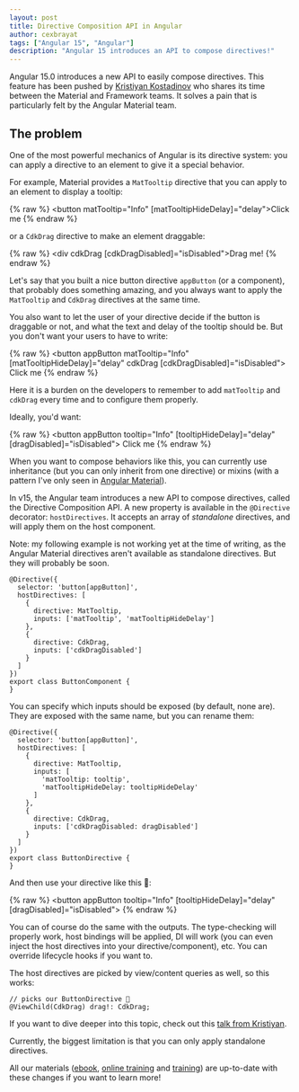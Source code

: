 ```yaml
---
layout: post
title: Directive Composition API in Angular
author: cexbrayat
tags: ["Angular 15", "Angular"]
description: "Angular 15 introduces an API to compose directives!"
---
```


Angular&nbsp;15.0 introduces a new API to easily compose directives.
This feature has been pushed by
[Kristiyan Kostadinov](https://github.com/crisbeto) who shares its time between the Material and Framework teams. 
It solves a pain that is particularly felt by the Angular Material team.

## The problem

One of the most powerful mechanics of Angular is its directive system: you can apply a directive to an element to give it a special behavior.

For example, Material provides a `MatTooltip` directive that you can apply to an element to display a tooltip:

{% raw %}
    <button matTooltip="Info" [matTooltipHideDelay]="delay">Click me</button>
{% endraw %}

or a `CdkDrag` directive to make an element draggable:

{% raw %}
    <div cdkDrag [cdkDragDisabled]="isDisabled">Drag me!</div>
{% endraw %}

Let's say that you built a nice button directive `appButton` (or a component),
that probably does something amazing, and you always want to apply the `MatTooltip` and `CdkDrag` directives at the same time.

You also want to let the user of your directive decide if the button is draggable or not, and what the text and delay of the tooltip should be. But you don't want your users to have to write:

{% raw %}
    <button appButton
      matTooltip="Info"
      [matTooltipHideDelay]="delay"
      cdkDrag
      [cdkDragDisabled]="isDisabled">
        Click me
    </button>
{% endraw %}

Here it is a burden on the developers to remember to add `matTooltip` and `cdkDrag` every time and to configure them properly.

Ideally, you'd want:

{% raw %}
    <button appButton
      tooltip="Info"
      [tooltipHideDelay]="delay"
      [dragDisabled]="isDisabled">
        Click me
    </button>
{% endraw %}

When you want to compose behaviors like this,
you can currently use inheritance (but you can only inherit from one directive) or mixins (with a pattern I've only seen in [Angular Material](https://github.com/angular/components/blob/03408fdb83680cbb69f5d547437e520910a905a3/src/material/tree/node.ts#L29)).

In v15, the Angular team introduces a new API to compose directives, called the Directive Composition API.
A new property is available in the `@Directive` decorator: `hostDirectives`.
It accepts an array of _standalone_ directives, and will apply them on the host component.

Note: my following example is not working yet at the time of writing, as the Angular Material directives aren't available as standalone directives. But they will probably be soon.

    @Directive({
      selector: 'button[appButton]',
      hostDirectives: [
        { 
          directive: MatTooltip, 
          inputs: ['matTooltip', 'matTooltipHideDelay']
        },
        {
          directive: CdkDrag,
          inputs: ['cdkDragDisabled']
        }
      ]
    })
    export class ButtonComponent {
    }

You can specify which inputs should be exposed (by default, none are). They are exposed with the same name, but you can rename them:

    @Directive({
      selector: 'button[appButton]',
      hostDirectives: [
        { 
          directive: MatTooltip, 
          inputs: [
            'matTooltip: tooltip',
            'matTooltipHideDelay: tooltipHideDelay'
          ]
        },
        {
          directive: CdkDrag,
          inputs: ['cdkDragDisabled: dragDisabled']
        }
      ]
    })
    export class ButtonDirective {
    }

And then use your directive like this 🎉:

{% raw %}
    <button appButton
      tooltip="Info"
      [tooltipHideDelay]="delay"
      [dragDisabled]="isDisabled">
    </button>
{% endraw %}

You can of course do the same with the outputs.
The type-checking will properly work,
host bindings will be applied,
DI will work (you can even inject the host directives into your directive/component), etc.
You can override lifecycle hooks if you want to.

The host directives are picked by view/content queries as well,
so this works:

    // picks our ButtonDirective 🤯
    @ViewChild(CdkDrag) drag!: CdkDrag;

If you want to dive deeper into this topic,
check out this [talk from Kristiyan](https://www.youtube.com/watch?v=oC9Qd9yw3pE).

Currently, the biggest limitation is that you can only apply standalone directives.

All our materials ([ebook](https://books.ninja-squad.com/angular), [online training](https://angular-exercises.ninja-squad.com/) and [training](https://ninja-squad.com/training/angular)) are up-to-date with these changes if you want to learn more!
